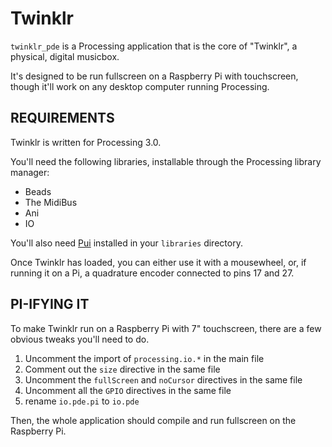 # Twinklr

`twinklr_pde` is a Processing application that is the core of "Twinklr", a physical, digital musicbox.

It's designed to be run fullscreen on a Raspberry Pi with touchscreen, though it'll work on any desktop computer running Processing.

## REQUIREMENTS

Twinklr is written for Processing 3.0.

You'll need the following libraries, installable through the Processing library manager:

* Beads
* The MidiBus
* Ani
* IO

You'll also need [Pui][pui] installed in your `libraries` directory.

Once Twinklr has loaded, you can either use it with a mousewheel, or, if running it on a Pi, a quadrature encoder connected to pins 17 and 27.

[pui]: https://github.com/martinleopold/pUI

## PI-IFYING IT

To make Twinklr run on a Raspberry Pi with 7" touchscreen, there are a few obvious tweaks you'll need to do.

1. Uncomment the import of `processing.io.*` in the main file
2. Comment out the `size` directive in the same file
3. Uncomment the `fullScreen` and `noCursor` directives in the same file
4. Uncomment all the `GPIO` directives in the same file
5. rename `io.pde.pi` to `io.pde`

Then, the whole application should compile and run fullscreen on the Raspberry Pi.